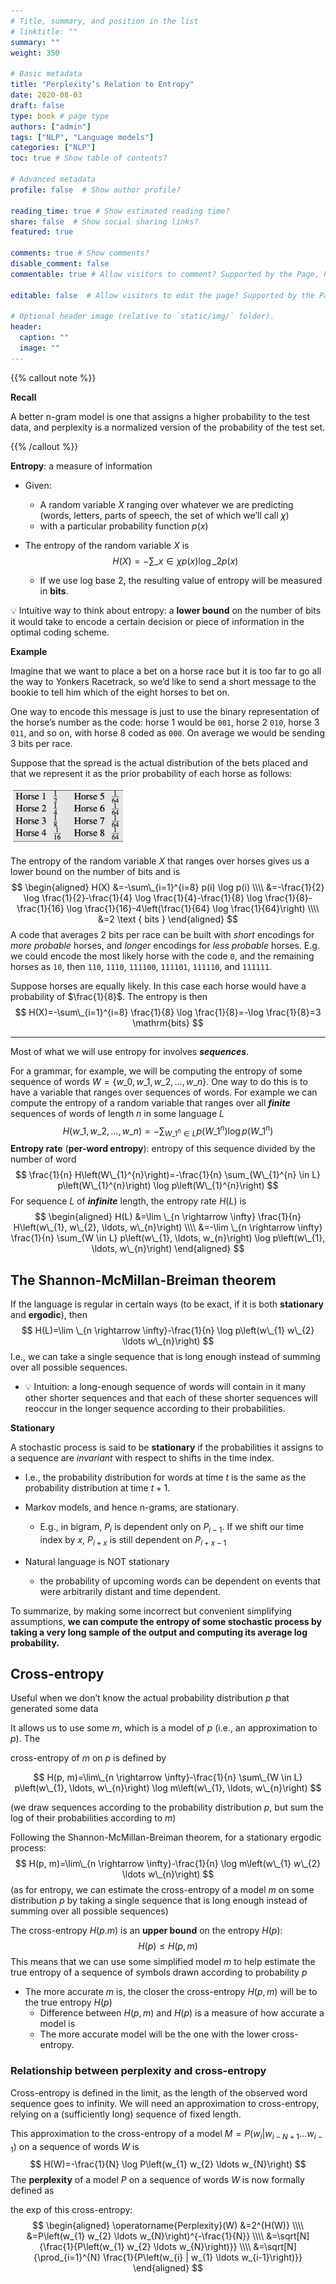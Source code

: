 ```yaml
---
# Title, summary, and position in the list
# linktitle: ""
summary: ""
weight: 350

# Basic metadata
title: "Perplexity’s Relation to Entropy"
date: 2020-08-03
draft: false
type: book # page type
authors: ["admin"]
tags: ["NLP", "Language models"]
categories: ["NLP"]
toc: true # Show table of contents?

# Advanced metadata
profile: false  # Show author profile?

reading_time: true # Show estimated reading time?
share: false  # Show social sharing links?
featured: true

comments: true # Show comments?
disable_comment: false
commentable: true # Allow visitors to comment? Supported by the Page, Post, and Docs content types.

editable: false  # Allow visitors to edit the page? Supported by the Page, Post, and Docs content types.

# Optional header image (relative to `static/img/` folder).
header:
  caption: ""
  image: ""
---
```


{{% callout note %}} 

**Recall**

A better n-gram model is one that assigns a higher probability to the test data, and perplexity is a normalized version of the probability of the test set.

{{% /callout %}}

**Entropy**: a measure of information

- Given:

  - A random variable $X$ ranging over whatever we are predicting (words, letters, parts of speech, the set of which we’ll call $χ$)
  - with a particular probability function $p(x)$

- The entropy of the random variable $X$ is
  $$
  H(X)=-\sum\_{x \in \chi} p(x) \log\_{2} p(x)
  $$

  - If we use log base 2, the resulting value of entropy will be measured in **bits**.

💡 Intuitive way to think about entropy: a **lower bound** on the number of bits it would take to encode a certain decision or piece of information in the optimal coding scheme.

**Example**

Imagine that we want to place a bet on a horse race but it is too far to go all the way to Yonkers Racetrack, so we’d like to send a short message to the bookie to tell him which of the eight horses to bet on.

One way to encode this message is just to use the binary representation of the horse’s number as the code: horse 1 would be `001`, horse 2 `010`, horse 3 `011`, and so on, with horse 8 coded as `000`. On average we would be sending 3 bits per race.

Suppose that the spread is the actual distribution of the bets placed and that we represent it as the prior probability of each horse as follows:

<img src="https://raw.githubusercontent.com/EckoTan0804/upic-repo/master/uPic/截屏2020-06-04%2010.23.19.png" alt="截屏2020-06-04 10.23.19" style="zoom:80%;" />

The entropy of the random variable *X* that ranges over horses gives us a lower bound on the number of bits and is
$$
\begin{aligned}
H(X) &=-\sum\_{i=1}^{i=8} p(i) \log p(i) \\\\
&=-\frac{1}{2} \log \frac{1}{2}-\frac{1}{4} \log \frac{1}{4}-\frac{1}{8} \log \frac{1}{8}-\frac{1}{16} \log \frac{1}{16}-4\left(\frac{1}{64} \log \frac{1}{64}\right) \\\\
&=2 \text { bits }
\end{aligned}
$$
A code that averages 2 bits per race can be built with *short* encodings for *more probable* horses, and *longer* encodings for *less probable* horses. E.g. we could encode the most likely horse with the code `0`, and the remaining horses as `10`, then `110`, `1110`, `111100`, `111101`, `111110`, and `111111`.

Suppose horses are equally likely. In this case each horse would have a probability of $\frac{1}{8}$. The entropy is then
$$
H(X)=-\sum\_{i=1}^{i=8} \frac{1}{8} \log \frac{1}{8}=-\log \frac{1}{8}=3 \mathrm{bits}
$$

------

Most of what we will use entropy for involves ***sequences***.

For a grammar, for example, we will be computing the entropy of some sequence of words $W=\{w\_0, w\_1, w\_2, \dots, w\_n\}$. One way to do this is to have a variable that ranges over sequences of words. For example we can compute the entropy of a random variable that ranges over all ***finite*** sequences of words of length $n$ in some language $L$
$$
H\left(w\_{1}, w\_{2}, \ldots, w\_{n}\right)=-\sum_{W\_{1}^{n} \in L} p\left(W\_{1}^{n}\right) \log p\left(W\_{1}^{n}\right)
$$
**Entropy rate** (**per-word entropy**): entropy of this sequence divided by the number of word
$$
\frac{1}{n} H\left(W\_{1}^{n}\right)=-\frac{1}{n} \sum_{W\_{1}^{n} \in L} p\left(W\_{1}^{n}\right) \log p\left(W\_{1}^{n}\right)
$$
For sequence $L$ of ***infinite*** length, the entropy rate $H(L)$ is
$$
\begin{aligned}
H(L) &=\lim \_{n \rightarrow \infty} \frac{1}{n} H\left(w\_{1}, w\_{2}, \ldots, w\_{n}\right) \\\\
&=-\lim \_{n \rightarrow \infty} \frac{1}{n} \sum_{W \in L} p\left(w\_{1}, \ldots, w_{n}\right) \log p\left(w\_{1}, \ldots, w\_{n}\right)
\end{aligned}
$$

## The Shannon-McMillan-Breiman theorem

If the language is regular in certain ways (to be exact, if it is both **stationary** and **ergodic**), then
$$
H(L)=\lim \_{n \rightarrow \infty}-\frac{1}{n} \log p\left(w\_{1} w\_{2} \ldots w\_{n}\right)
$$
I.e., we can take a single sequence that is long enough instead of summing over all possible sequences. 

- 💡 Intuition: a long-enough sequence of words will contain in it many other shorter sequences and that each of these shorter sequences will reoccur in the longer sequence according to their probabilities.

**Stationary**

A stochastic process is said to be **stationary** if the probabilities it assigns to a sequence are *invariant* with respect to shifts in the time index.

- I.e., the probability distribution for words at time $t$ is the same as the probability distribution at time $t+1$.
- Markov models, and hence n-grams, are stationary.
  - E.g.,  in bigram, $P_i$ is dependent only on $P_{i-1}$. If we shift our time index by $x$, $P_{i+x}$ is still dependent on  $P_{i+x-1}$

- Natural language is NOT stationary
  - the probability of upcoming words can be dependent on events that were arbitrarily distant and time dependent. 

To summarize, by making some incorrect but convenient simplifying assumptions, **we can compute the entropy of some stochastic process by taking a very long sample of the output and computing its average log probability.**

## Cross-entropy

Useful when we don’t know the actual probability distribution $p$ that generated some data

It allows us to use some $m$, which is a model of $p$ (i.e., an approximation to $p$). The

cross-entropy of $m$ on $p$ is defined by


$$
H(p, m)=\lim\_{n \rightarrow \infty}-\frac{1}{n} \sum\_{W \in L} p\left(w\_{1}, \ldots, w\_{n}\right) \log m\left(w\_{1}, \ldots, w\_{n}\right)
$$


(we draw sequences according to the probability distribution $p$, but sum the log of their probabilities according to $m$)

Following the Shannon-McMillan-Breiman theorem, for a stationary ergodic process: 
$$
H(p, m)=\lim\_{n \rightarrow \infty}-\frac{1}{n} \log m\left(w\_{1} w\_{2} \ldots w\_{n}\right)
$$
(as for entropy, we can estimate the cross-entropy of a model $m$ on some distribution $p$ by taking a single sequence that is long enough instead of summing over all possible sequences)

The cross-entropy $H(p. m)$ is an **upper bound** on the entropy $H(p)$:
$$
H(p)\leq H(p, m)
$$
This means that we can use some simplified model $m$ to help estimate the true entropy of a sequence of symbols drawn according to probability $p$

- The more accurate $m$ is, the closer the cross-entropy $H(p, m)$ will be to the true entropy $H(p)$
  - Difference between $H(p, m)$ and $H(p)$ is a measure of how accurate a model is
  - The more accurate model will be the one with the lower cross-entropy. 

### Relationship between perplexity and cross-entropy

Cross-entropy is defined in the limit, as the length of the observed word sequence goes to infinity. We will need an approximation to cross-entropy, relying on a (sufficiently long) sequence of fixed length. 

This approximation to the cross-entropy of a model $M=P\left(w_{i} | w_{i-N+1} \dots w_{i-1}\right)$ on a sequence of words $W$ is
$$
H(W)=-\frac{1}{N} \log P\left(w_{1} w_{2} \ldots w_{N}\right)
$$
The **perplexity** of a model $P$ on a sequence of words $W$ is now formally defined as

the exp of this cross-entropy:
$$
\begin{aligned}
\operatorname{Perplexity}(W) &=2^{H(W)} \\\\
&=P\left(w_{1} w_{2} \ldots w_{N}\right)^{-\frac{1}{N}} \\\\
&=\sqrt[N]{\frac{1}{P\left(w_{1} w_{2} \ldots w_{N}\right)}} \\\\
&=\sqrt[N]{\prod_{i=1}^{N} \frac{1}{P\left(w_{i} | w_{1} \ldots w_{i-1}\right)}}
\end{aligned}
$$
